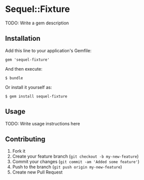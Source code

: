 # Sequel::Fixture

TODO: Write a gem description

## Installation

Add this line to your application's Gemfile:

    gem 'sequel-fixture'

And then execute:

    $ bundle

Or install it yourself as:

    $ gem install sequel-fixture

## Usage

TODO: Write usage instructions here

## Contributing

1. Fork it
2. Create your feature branch (`git checkout -b my-new-feature`)
3. Commit your changes (`git commit -am 'Added some feature'`)
4. Push to the branch (`git push origin my-new-feature`)
5. Create new Pull Request

